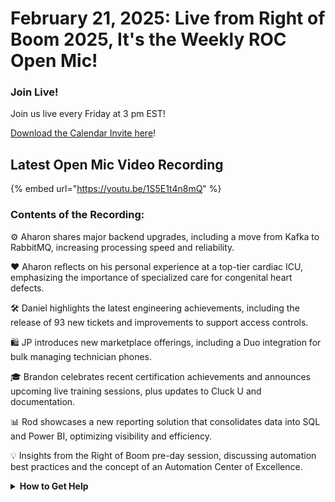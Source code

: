 # February 21, 2025: Live from Right of Boom 2025, It's the Weekly ROC Open Mic!

### **Join Live!**

Join us live every Friday at 3 pm EST!

&#x20;[Download the Calendar Invite here](https://engine.rewst.io/webhooks/custom/trigger/02eb02e2-1177-43d9-9e13-8547414979fc/c47fdd7f-4075-47a8-ba92-94e790e67c06?request_type=open_mic_link&)!

## Latest Open Mic Video Recording

{% embed url="https://youtu.be/1S5E1t4n8mQ" %}

### Contents of the Recording:

⚙️ Aharon shares major backend upgrades, including a move from Kafka to RabbitMQ, increasing processing speed and reliability.&#x20;

❤️ Aharon reflects on his personal experience at a top-tier cardiac ICU, emphasizing the importance of specialized care for congenital heart defects.&#x20;

🛠️ Daniel highlights the latest engineering achievements, including the release of 93 new tickets and improvements to support access controls.&#x20;

🛍️ JP introduces new marketplace offerings, including a Duo integration for bulk managing technician phones.&#x20;

🎓 Brandon celebrates recent certification achievements and announces upcoming live training sessions, plus updates to Cluck U and documentation.&#x20;

📊 Rod showcases a new reporting solution that consolidates data into SQL and Power BI, optimizing visibility and efficiency.&#x20;

💡 Insights from the Right of Boom pre-day session, discussing automation best practices and the concept of an Automation Center of Excellence.



<details>

<summary><strong>How to Get Help</strong></summary>

* 💬 Chat (Discord): [https://discord.gg/rewst​​ ](https://discord.gg/rewst%E2%80%8B%E2%80%8B)
  * Private #\{{ msp \}} channel
  * \#the-kewp
* 🎫 Submit Tickets to: the\_roc@rewst.io
* 📝 Feature Request + Integration Requests: [https://rewst.canny.io/](https://rewst.canny.io/)

**CLUCK UNIVERSITY – REWST TRAINING:**&#x20;

* 👨‍🏫 Live Instructor-Led Training: [https://calendly.com/cluck-u/](https://calendly.com/cluck-u/)
* 🏁 Rewst Foundations Training: [https://docs.rewst.help/cluck-university/rewst-foundations-10x](https://docs.rewst.help/cluck-university/rewst-foundations-10x)
* ▶️ On-demand Videos: [https://docs.rewst.help/cluck-university/rewst-foundations-10x](https://docs.rewst.help/cluck-university/rewst-foundations-10x)

**DOCS:**&#x20;

* 🥚 Rewst Docs: [https://docs.rewst.help ](https://docs.rewst.help)
* ⛩️ Jinja Docs: [https://jinja.palletsprojects.com/](https://jinja.palletsprojects.com/)

**KEY LINKS:**&#x20;

* 📝 Feature Request + Integration Requests: [https://rewst.canny.io/](https://rewst.canny.io/)

</details>
